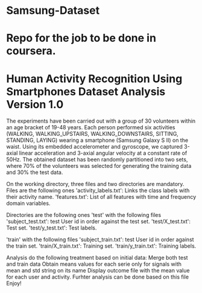 Samsung-Dataset
===============

Repo for the job to be done in coursera.
==================================================================
Human Activity Recognition Using Smartphones Dataset Analysis
Version 1.0
==================================================================
The experiments have been carried out with a group of 30 volunteers within an age bracket of 19-48 years. Each person performed six activities (WALKING, WALKING_UPSTAIRS, WALKING_DOWNSTAIRS, SITTING, STANDING, LAYING) wearing a smartphone (Samsung Galaxy S II) on the waist. Using its embedded accelerometer and gyroscope, we captured 3-axial linear acceleration and 3-axial angular velocity at a constant rate of 50Hz. The obtained dataset has been randomly partitioned into two sets, where 70% of the volunteers was selected for generating the training data and 30% the test data. 

On the working directory, three files and two directories are mandatory.
Files are the following ones
'activity_labels.txt': Links the class labels with their activity name.
'features.txt': List of all features with time and frequency domain variables.

Directories are the following ones
'test' with the following files
  'subject_test.txt': test User id in order against the test set.
  'test/X_test.txt': Test set.
  'test/y_test.txt': Test labels.

'train' with the following files
  'subject_train.txt': test User id in order against the train set.
  'train/X_train.txt': Training set.
  'train/y_train.txt': Training labels.

Analysis do the following treatment based on initial data:
Merge both test and train data
Obtain means values for each serie only for signals with mean and std string on its name
Display outcome file with the mean value for each user and activity.
Furhter analysis can be done based on this file
Enjoy!
